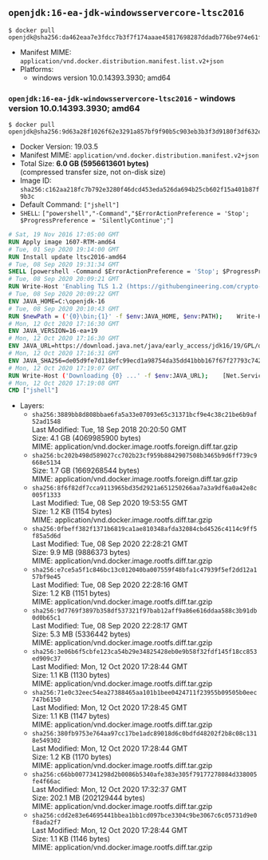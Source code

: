 ## `openjdk:16-ea-jdk-windowsservercore-ltsc2016`

```console
$ docker pull openjdk@sha256:da462eaa7e3fdcc7b3f7f174aaae45817698287ddadb776be974e61f1549ae95
```

-	Manifest MIME: `application/vnd.docker.distribution.manifest.list.v2+json`
-	Platforms:
	-	windows version 10.0.14393.3930; amd64

### `openjdk:16-ea-jdk-windowsservercore-ltsc2016` - windows version 10.0.14393.3930; amd64

```console
$ docker pull openjdk@sha256:9d63a28f1026f62e3291a857bf9f90b5c903eb3b3f3d9180f3df632eb9f9a519
```

-	Docker Version: 19.03.5
-	Manifest MIME: `application/vnd.docker.distribution.manifest.v2+json`
-	Total Size: **6.0 GB (5956613601 bytes)**  
	(compressed transfer size, not on-disk size)
-	Image ID: `sha256:c162aa218fc7b792e3280f46dcd453eda526da694b25cb602f15a401b87f9b3c`
-	Default Command: `["jshell"]`
-	`SHELL`: `["powershell","-Command","$ErrorActionPreference = 'Stop'; $ProgressPreference = 'SilentlyContinue';"]`

```dockerfile
# Sat, 19 Nov 2016 17:05:00 GMT
RUN Apply image 1607-RTM-amd64
# Tue, 01 Sep 2020 19:14:00 GMT
RUN Install update ltsc2016-amd64
# Tue, 08 Sep 2020 19:31:34 GMT
SHELL [powershell -Command $ErrorActionPreference = 'Stop'; $ProgressPreference = 'SilentlyContinue';]
# Tue, 08 Sep 2020 20:09:21 GMT
RUN Write-Host 'Enabling TLS 1.2 (https://githubengineering.com/crypto-removal-notice/) ...'; 	$tls12RegBase = 'HKLM:\\SYSTEM\CurrentControlSet\Control\SecurityProviders\SCHANNEL\Protocols\TLS 1.2'; 	if (Test-Path $tls12RegBase) { throw ('"{0}" already exists!' -f $tls12RegBase) }; 	New-Item -Path ('{0}/Client' -f $tls12RegBase) -Force; 	New-Item -Path ('{0}/Server' -f $tls12RegBase) -Force; 	New-ItemProperty -Path ('{0}/Client' -f $tls12RegBase) -Name 'DisabledByDefault' -PropertyType DWORD -Value 0 -Force; 	New-ItemProperty -Path ('{0}/Client' -f $tls12RegBase) -Name 'Enabled' -PropertyType DWORD -Value 1 -Force; 	New-ItemProperty -Path ('{0}/Server' -f $tls12RegBase) -Name 'DisabledByDefault' -PropertyType DWORD -Value 0 -Force; 	New-ItemProperty -Path ('{0}/Server' -f $tls12RegBase) -Name 'Enabled' -PropertyType DWORD -Value 1 -Force
# Tue, 08 Sep 2020 20:09:22 GMT
ENV JAVA_HOME=C:\openjdk-16
# Tue, 08 Sep 2020 20:10:43 GMT
RUN $newPath = ('{0}\bin;{1}' -f $env:JAVA_HOME, $env:PATH); 	Write-Host ('Updating PATH: {0}' -f $newPath); 	setx /M PATH $newPath
# Mon, 12 Oct 2020 17:16:30 GMT
ENV JAVA_VERSION=16-ea+19
# Mon, 12 Oct 2020 17:16:30 GMT
ENV JAVA_URL=https://download.java.net/java/early_access/jdk16/19/GPL/openjdk-16-ea+19_windows-x64_bin.zip
# Mon, 12 Oct 2020 17:16:31 GMT
ENV JAVA_SHA256=de05d9fe7d118efc99ecd1a98754da35dd41bbb167f67f27793c7429653178d2
# Mon, 12 Oct 2020 17:19:07 GMT
RUN Write-Host ('Downloading {0} ...' -f $env:JAVA_URL); 	[Net.ServicePointManager]::SecurityProtocol = [Net.SecurityProtocolType]::Tls12; 	Invoke-WebRequest -Uri $env:JAVA_URL -OutFile 'openjdk.zip'; 	Write-Host ('Verifying sha256 ({0}) ...' -f $env:JAVA_SHA256); 	if ((Get-FileHash openjdk.zip -Algorithm sha256).Hash -ne $env:JAVA_SHA256) { 		Write-Host 'FAILED!'; 		exit 1; 	}; 		Write-Host 'Expanding ...'; 	New-Item -ItemType Directory -Path C:\temp | Out-Null; 	Expand-Archive openjdk.zip -DestinationPath C:\temp; 	Move-Item -Path C:\temp\* -Destination $env:JAVA_HOME; 	Remove-Item C:\temp; 		Write-Host 'Removing ...'; 	Remove-Item openjdk.zip -Force; 		Write-Host 'Verifying install ...'; 	Write-Host '  javac --version'; javac --version; 	Write-Host '  java --version'; java --version; 		Write-Host 'Complete.'
# Mon, 12 Oct 2020 17:19:08 GMT
CMD ["jshell"]
```

-	Layers:
	-	`sha256:3889bb8d808bbae6fa5a33e07093e65c31371bcf9e4c38c21be6b9af52ad1548`  
		Last Modified: Tue, 18 Sep 2018 20:20:50 GMT  
		Size: 4.1 GB (4069985900 bytes)  
		MIME: application/vnd.docker.image.rootfs.foreign.diff.tar.gzip
	-	`sha256:bc202b498d589027cc702b23cf959b8842907508b3465b9d6ff739c9668e5134`  
		Size: 1.7 GB (1669268544 bytes)  
		MIME: application/vnd.docker.image.rootfs.foreign.diff.tar.gzip
	-	`sha256:8f6f82df7cca9113965bd35d2921a651250266aa7a3a9df6a0a42e8c005f1333`  
		Last Modified: Tue, 08 Sep 2020 19:53:55 GMT  
		Size: 1.2 KB (1154 bytes)  
		MIME: application/vnd.docker.image.rootfs.diff.tar.gzip
	-	`sha256:0fbeff382f1371b6819ca1ae810348afda32084cbd4526c4114c9ff5f85a5d6d`  
		Last Modified: Tue, 08 Sep 2020 22:28:21 GMT  
		Size: 9.9 MB (9886373 bytes)  
		MIME: application/vnd.docker.image.rootfs.diff.tar.gzip
	-	`sha256:e7ce5a5f1c846bc13c012040ba007559f48bfa1c47939f5ef2dd12a157bf9e45`  
		Last Modified: Tue, 08 Sep 2020 22:28:16 GMT  
		Size: 1.2 KB (1151 bytes)  
		MIME: application/vnd.docker.image.rootfs.diff.tar.gzip
	-	`sha256:9d7769f3897b358df537321f97bab12aff9a86e616ddaa588c3b91db0d0b65c1`  
		Last Modified: Tue, 08 Sep 2020 22:28:17 GMT  
		Size: 5.3 MB (5336442 bytes)  
		MIME: application/vnd.docker.image.rootfs.diff.tar.gzip
	-	`sha256:3e06b6f5cbfe123ca54b29e34825428eb0e9b58f32fdf145f18cc853ed909c37`  
		Last Modified: Mon, 12 Oct 2020 17:28:44 GMT  
		Size: 1.1 KB (1130 bytes)  
		MIME: application/vnd.docker.image.rootfs.diff.tar.gzip
	-	`sha256:71e0c32eec54ea27388465aa101b1bee0424711f23955b09505b0eec747b6150`  
		Last Modified: Mon, 12 Oct 2020 17:28:45 GMT  
		Size: 1.1 KB (1147 bytes)  
		MIME: application/vnd.docker.image.rootfs.diff.tar.gzip
	-	`sha256:380fb9753e764aa97cc17be1adc89018d6c0bdfd48202f2b8c08c1318e549302`  
		Last Modified: Mon, 12 Oct 2020 17:28:44 GMT  
		Size: 1.2 KB (1170 bytes)  
		MIME: application/vnd.docker.image.rootfs.diff.tar.gzip
	-	`sha256:c66bb0077341298d2b0086b5340afe383e305f79177278084d338005fe4f66ac`  
		Last Modified: Mon, 12 Oct 2020 17:32:37 GMT  
		Size: 202.1 MB (202129444 bytes)  
		MIME: application/vnd.docker.image.rootfs.diff.tar.gzip
	-	`sha256:cdd2e83e64695441bbea1bb1cd097bce3304c9be3067c6c05731d9e0f8ada2f7`  
		Last Modified: Mon, 12 Oct 2020 17:28:44 GMT  
		Size: 1.1 KB (1146 bytes)  
		MIME: application/vnd.docker.image.rootfs.diff.tar.gzip
